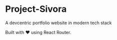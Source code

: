 # Project-Sivora
A devcentric portfolio website in modern tech stack 

Built with ❤️ using React Router.

